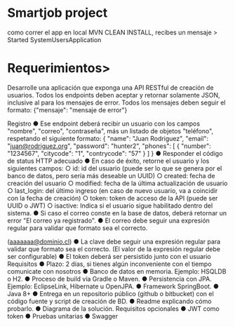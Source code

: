 # Smartjob project
como correr el app en local
MVN CLEAN INSTALL, recibes un mensaje > Started SystemUsersApplication

# Requerimientos>

Desarrolle una aplicación que exponga una API RESTful de creación de usuarios.
Todos los endpoints deben aceptar y retornar solamente JSON, inclusive al para los mensajes de
error.
Todos los mensajes deben seguir el formato:
{"mensaje": "mensaje de error"}

Registro
● Ese endpoint deberá recibir un usuario con los campos "nombre", "correo", "contraseña",
más un listado de objetos "teléfono", respetando el siguiente formato:
{
"name": "Juan Rodriguez",
"email": "juan@rodriguez.org",
"password": "hunter2",
"phones": [
{
"number": "1234567",
"citycode": "1",
"contrycode": "57"
}
]
}
● Responder el código de status HTTP adecuado
● En caso de éxito, retorne el usuario y los siguientes campos:
○ id: id del usuario (puede ser lo que se genera por el banco de datos, pero sería
más deseable un UUID)
○ created: fecha de creación del usuario
○ modified: fecha de la última actualización de usuario
○ last_login: del último ingreso (en caso de nuevo usuario, va a coincidir con la
fecha de creación)
○ token: token de acceso de la API (puede ser UUID o JWT)
○ isactive: Indica si el usuario sigue habilitado dentro del sistema.
● Si caso el correo conste en la base de datos, deberá retornar un error "El correo ya
registrado".
● El correo debe seguir una expresión regular para validar que formato sea el correcto.

(aaaaaaa@dominio.cl)
● La clave debe seguir una expresión regular para validar que formato sea el correcto. (El
valor de la expresión regular debe ser configurable)
● El token deberá ser persistido junto con el usuario
Requisitos
● Plazo: 2 días, si tienes algún inconveniente con el tiempo comunicate con nosotros
● Banco de datos en memoria. Ejemplo: HSQLDB o H2.
● Proceso de build vía Gradle o Maven.
● Persistencia con JPA. Ejemplo: EclipseLink, Hibernate u OpenJPA.
● Framework SpringBoot.
● Java 8+
● Entrega en un repositorio público (github o bitbucket) con el código fuente y script de
creación de BD.
● Readme explicando cómo probarlo.
● Diagrama de la solución.
Requisitos opcionales
● JWT como token
● Pruebas unitarias
● Swagger
